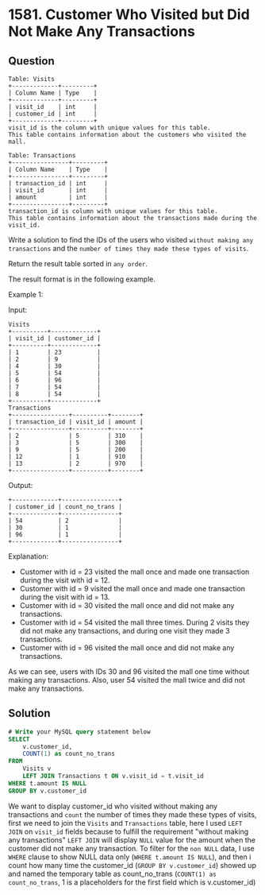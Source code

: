 # 1581. Customer Who Visited but Did Not Make Any Transactions

## Question

```
Table: Visits
+-------------+---------+
| Column Name | Type    |
+-------------+---------+
| visit_id    | int     |
| customer_id | int     |
+-------------+---------+
visit_id is the column with unique values for this table.
This table contains information about the customers who visited the mall.
```
```
Table: Transactions
+----------------+---------+
| Column Name    | Type    |
+----------------+---------+
| transaction_id | int     |
| visit_id       | int     |
| amount         | int     |
+----------------+---------+
transaction_id is column with unique values for this table.
This table contains information about the transactions made during the visit_id.
```

Write a solution to find the IDs of the users who visited `without making any transactions` and the `number of times they made these types of visits`.

Return the result table sorted in `any order`.

The result format is in the following example.
 

Example 1:

Input: 
```
Visits
+----------+-------------+
| visit_id | customer_id |
+----------+-------------+
| 1        | 23          |
| 2        | 9           |
| 4        | 30          |
| 5        | 54          |
| 6        | 96          |
| 7        | 54          |
| 8        | 54          |
+----------+-------------+
Transactions
+----------------+----------+--------+
| transaction_id | visit_id | amount |
+----------------+----------+--------+
| 2              | 5        | 310    |
| 3              | 5        | 300    |
| 9              | 5        | 200    |
| 12             | 1        | 910    |
| 13             | 2        | 970    |
+----------------+----------+--------+
```
Output: 
```
+-------------+----------------+
| customer_id | count_no_trans |
+-------------+----------------+
| 54          | 2              |
| 30          | 1              |
| 96          | 1              |
+-------------+----------------+
```
Explanation:
- Customer with id = 23 visited the mall once and made one transaction during the visit with id = 12.
- Customer with id = 9 visited the mall once and made one transaction during the visit with id = 13.
- Customer with id = 30 visited the mall once and did not make any transactions.
- Customer with id = 54 visited the mall three times. During 2 visits they did not make any transactions, and during one visit they made 3 transactions.
- Customer with id = 96 visited the mall once and did not make any transactions.

As we can see, users with IDs 30 and 96 visited the mall one time without making any transactions. Also, user 54 visited the mall twice and did not make any transactions.

## Solution
```sql
# Write your MySQL query statement below
SELECT
    v.customer_id,
    COUNT(1) as count_no_trans
FROM
    Visits v
    LEFT JOIN Transactions t ON v.visit_id = t.visit_id
WHERE t.amount IS NULL
GROUP BY v.customer_id
```

We want to display customer_id who visited without making any transactions and `count` the number of times they made these types of visits, first we need to join the `Visits` and `Transactions` table, here I used `LEFT JOIN` on `visit_id` fields because to fulfill the requirement "without making any transactions" `LEFT JOIN` will display `NULL` value for the amount when the customer did not make any transaction. To filter for the `non NULL` data, I use `WHERE` clause to show NULL data only (`WHERE t.amount IS NULL`), and then i count how many time the customer_id (`GROUP BY v.customer_id`) showed up and named the temporary table as count_no_trans (`COUNT(1) as count_no_trans`, 1 is a placeholders for the first field which is v.customer_id)